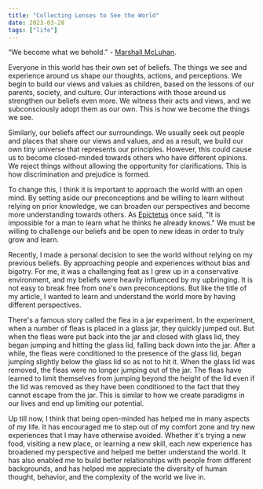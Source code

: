 ```yaml
---
title: "Collecting Lenses to See the World"
date: 2023-03-28
tags: ["life"]
---
```


“We become what we behold.” - [Marshall McLuhan](https://en.wikipedia.org/wiki/Marshall_McLuhan).

Everyone in this world has their own set of beliefs. The things we see and experience around us shape our thoughts, actions, and perceptions. We begin to build our views and values as children, based on the lessons of our parents, society, and culture. Our interactions with those around us strengthen our beliefs even more. We witness their acts and views, and we subconsciously adopt them as our own. This is how we become the things we see.

Similarly, our beliefs affect our surroundings. We usually seek out people and places that share our views and values, and as a result, we build our own tiny universe that represents our principles. However, this could cause us to become closed-minded towards others who have different opinions. We reject things without allowing the opportunity for clarifications. This is how discrimination and prejudice is formed.

To change this, I think it is important to approach the world with an open mind. By setting aside our preconceptions and be willing to learn without relying on prior knowledge, we can broaden our perspectives and become more understanding towards others. As [Epictetus](https://en.wikipedia.org/wiki/Epictetus) once said, "It is impossible for a man to learn what he thinks he already knows." We must be willing to challenge our beliefs and be open to new ideas in order to truly grow and learn.

Recently, I made a personal decision to see the world without relying on my previous beliefs. By approaching people and experiences without bias and bigotry. For me, it was a challenging feat as I grew up in a conservative environment, and my beliefs were heavily influenced by my upbringing. It is not easy to break free from one's own preconceptions. But like the title of my article, I wanted to learn and understand the world more by having different perspectives.

There's a famous story called the flea in a jar experiment. In the experiment, when a number of fleas is placed in a glass jar, they quickly jumped out. But when the fleas were put back into the jar and closed with glass lid, they began jumping and hitting the glass lid, falling back down into the jar. After a while, the fleas were conditioned to the presence of the glass lid, began jumping slightly below the glass lid so as not to hit it. When the glass lid was removed, the fleas were no longer jumping out of the jar. The fleas have learned to limit themselves from jumping beyond the height of the lid even if the lid was removed as they have been conditioned to the fact that they cannot escape from the jar. This is similar to how we create paradigms in our lives and end up limiting our potential.

Up till now, I think that being open-minded has helped me in many aspects of my life. It has encouraged me to step out of my comfort zone and try new experiences that I may have otherwise avoided. Whether it's trying a new food, visiting a new place, or learning a new skill, each new experience has broadened my perspective and helped me better understand the world. It has also enabled me to build better relationships with people from different backgrounds, and has helped me appreciate the diversity of human thought, behavior, and the complexity of the world we live in.